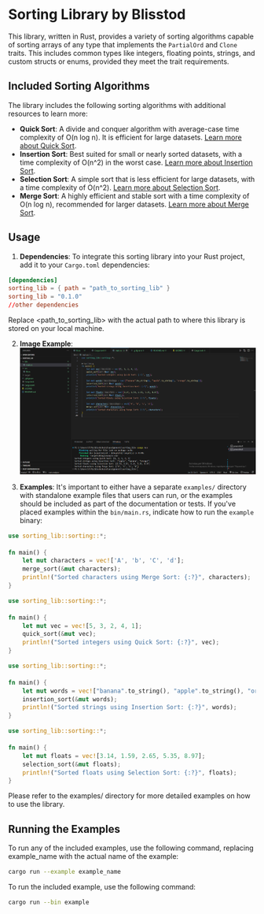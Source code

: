 # Sorting Library by Blisstod

This library, written in Rust, provides a variety of sorting algorithms capable of sorting arrays of any type that implements the `PartialOrd` and `Clone` traits. This includes common types like integers, floating points, strings, and custom structs or enums, provided they meet the trait requirements.

## Included Sorting Algorithms

The library includes the following sorting algorithms with additional resources to learn more:

- **Quick Sort**: A divide and conquer algorithm with average-case time complexity of O(n log n). It is efficient for large datasets. [Learn more about Quick Sort](https://www.geeksforgeeks.org/quick-sort/).
- **Insertion Sort**: Best suited for small or nearly sorted datasets, with a time complexity of O(n^2) in the worst case. [Learn more about Insertion Sort](https://www.geeksforgeeks.org/insertion-sort/).
- **Selection Sort**: A simple sort that is less efficient for large datasets, with a time complexity of O(n^2). [Learn more about Selection Sort](https://www.geeksforgeeks.org/selection-sort/).
- **Merge Sort**: A highly efficient and stable sort with a time complexity of O(n log n), recommended for larger datasets. [Learn more about Merge Sort](https://www.geeksforgeeks.org/merge-sort/).

## Usage

1. **Dependencies**: To integrate this sorting library into your Rust project, add it to your `Cargo.toml` dependencies:

```toml
[dependencies]
sorting_lib = { path = "path_to_sorting_lib" }
sorting_lib = "0.1.0"
//other dependencies
```

Replace <path_to_sorting_lib> with the actual path to where this library is stored on your local machine.

2. **Image Example**:
![alt text](image.png)

3. **Examples**: It's important to either have a separate `examples/` directory with standalone example files that users can run, or the examples should be included as part of the documentation or tests. If you've placed examples within the `bin/main.rs`, indicate how to run the `example` binary:

```rust
use sorting_lib::sorting::*;

fn main() {
    let mut characters = vec!['A', 'b', 'C', 'd'];
    merge_sort(&mut characters);
    println!("Sorted characters using Merge Sort: {:?}", characters);
}
```

```rust
use sorting_lib::sorting::*;

fn main() {
    let mut vec = vec![5, 3, 2, 4, 1];
    quick_sort(&mut vec);
    println!("Sorted integers using Quick Sort: {:?}", vec);
}
```


```rust
use sorting_lib::sorting::*;

fn main() {
    let mut words = vec!["banana".to_string(), "apple".to_string(), "orange".to_string()];
    insertion_sort(&mut words);
    println!("Sorted strings using Insertion Sort: {:?}", words);
}
```


```rust
use sorting_lib::sorting::*;

fn main() {
    let mut floats = vec![3.14, 1.59, 2.65, 5.35, 8.97];
    selection_sort(&mut floats);
    println!("Sorted floats using Selection Sort: {:?}", floats);
}
```
Please refer to the examples/ directory for more detailed examples on how to use the library.

## Running the Examples

To run any of the included examples, use the following command, replacing example_name with the actual name of the example:

```bash
cargo run --example example_name
```

To run the included example, use the following command:

```bash
cargo run --bin example
```
